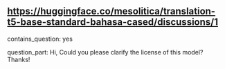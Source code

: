 ## https://huggingface.co/mesolitica/translation-t5-base-standard-bahasa-cased/discussions/1

contains_question: yes

question_part: Hi, Could you please clarify the license of this model? Thanks!